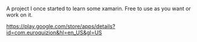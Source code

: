 A project I once started to learn some xamarin.
Free to use as you want or work on it.

https://play.google.com/store/apps/details?id=com.euroquizion&hl=en_US&gl=US
